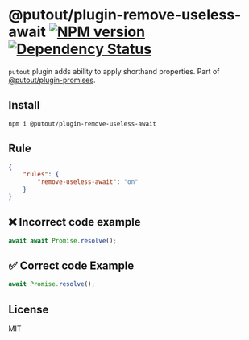 # @putout/plugin-remove-useless-await [![NPM version][NPMIMGURL]][NPMURL] [![Dependency Status][DependencyStatusIMGURL]][DependencyStatusURL]

[NPMIMGURL]: https://img.shields.io/npm/v/@putout/plugin-remove-useless-await.svg?style=flat&longCache=true
[NPMURL]: https://npmjs.org/package/@putout/plugin-remove-useless-await "npm"
[DependencyStatusURL]: https://david-dm.org/coderaiser/putout?path=packages/plugin-remove-useless-await
[DependencyStatusIMGURL]: https://david-dm.org/coderaiser/putout.svg?path=packages/plugin-remove-useless-await

`putout` plugin adds ability to apply shorthand properties. Part of [@putout/plugin-promises](https://github.com/coderaiser/putout/tree/master/packages/plugin-promises).

## Install

```
npm i @putout/plugin-remove-useless-await
```

## Rule

```json
{
    "rules": {
        "remove-useless-await": "on"
    }
}
```

## ❌ Incorrect code example

```js
await await Promise.resolve();
```

## ✅ Correct code Example

```js
await Promise.resolve();
```

## License

MIT
